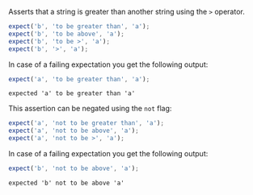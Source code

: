 Asserts that a string is greater than another string using the `>`
operator.

```javascript
expect('b', 'to be greater than', 'a');
expect('b', 'to be above', 'a');
expect('b', 'to be >', 'a');
expect('b', '>', 'a');
```

In case of a failing expectation you get the following output:

```javascript
expect('a', 'to be greater than', 'a');
```

```output
expected 'a' to be greater than 'a'
```

This assertion can be negated using the `not` flag:

```javascript
expect('a', 'not to be greater than', 'a');
expect('a', 'not to be above', 'a');
expect('a', 'not to be >', 'a');
```

In case of a failing expectation you get the following output:

```javascript
expect('b', 'not to be above', 'a');
```

```output
expected 'b' not to be above 'a'
```
